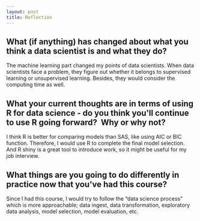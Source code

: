 ```yaml
---
layout: post
title: Reflection
---
```


## What (if anything) has changed about what you think a data scientist is and what they do?
The machine learning part changed my points of data scientists. When data scientists face a problem, they figure out whether it belongs to supervised learning or unsupervised learning. Besides, they would consider the computing time as well.

## What your current thoughts are in terms of using R for data science - do you think you'll continue to use R going forward?  Why or why not?
I think R is better for comparing models than SAS, like using AIC or BIC function. Therefore, I would use R to complete the final model selection. And R shiny is a great tool to introduce work, so it might be useful for my job interview.

## What things are you going to do differently in practice now that you've had this course?
Since I had this course, I would try to follow the “data science process” which is more approachable; data ingest, data transformation, exploratory data analysis, model selection, model evaluation, etc.


